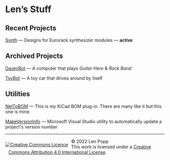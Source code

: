 # Len’s Stuff

## Recent Projects

[Synth](/Synth/) &mdash; Designs for Eurorack synthesizer modules &mdash; **active**

## Archived Projects

[DaveyBot](/DaveyBot/) &mdash; A computer that plays _Guitar Hero_ & _Rock Band_

[ToyBot](/ToyBot/) &mdash; A toy car that drives around by itself

## Utilities

[NetToBOM](https://github.com/Len42/NetToBOM) &mdash; This is my KiCad BOM plug-in. There are many like it but this one is mine.

[MakeVersionInfo](https://github.com/Len42/MakeVersionInfo) &mdash; Microsoft Visual Studio utility to automatically update a project's version number

<hr /><div><div style="float:left; padding-right:10px;"><a rel="license" href="http://creativecommons.org/licenses/by/4.0/"><img alt="Creative Commons Licence" style="border-width:0; padding-top:10px;" src="https://i.creativecommons.org/l/by/4.0/88x31.png" /></a></div><div style="padding-left:10px;">© 2022 Len Popp<br />This work is licensed under a <a rel="license" href="http://creativecommons.org/licenses/by/4.0/">Creative Commons Attribution 4.0 International License</a>.</div></div>